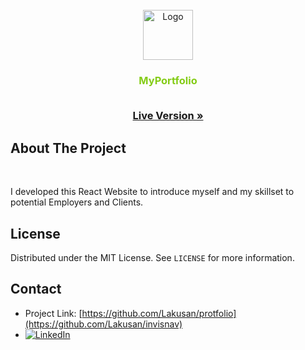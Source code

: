 <!-- PROJECT LOGO -->
<br />
<div align="center">
  <a href="https://github.com/Lakusan/portfolio">
    <img src="assets\hero\android-chrome-512x512.png" alt="Logo" width="80" height="80">
  </a>

<h3 align="center">
<span style="color: #84cc16;">MyPortfolio</span>

  <p align="center">
    </br>
    <a href="https://lakusan.github.io/portfolio/"><strong>Live Version »</strong></a>
</div>


<!-- ABOUT THE PROJECT -->
## About The Project
<div>
    </br>
    <p>
   I developed this React Website to introduce myself and my skillset to potential Employers and Clients.
    </p>
    
</div>


<!-- LICENSE --> 
## License

Distributed under the MIT License. See `LICENSE` for more information.
</br>

<!-- CONTACT -->
## Contact

* Project Link: [https://github.com/Lakusan/protfolio](https://github.com/Lakusan/invisnav)
* [![LinkedIn][linkedin-shield]][linkedin-url]
  
[linkedin-shield]: https://img.shields.io/badge/-LinkedIn-black.svg?style=for-the-badge&logo=linkedin&colorB=555
[linkedin-url]: https://www.linkedin.com/in/lakusan
